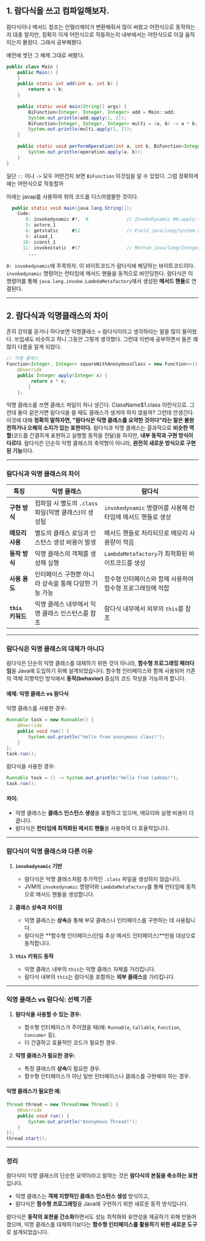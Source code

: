 
## 1. 람다식을 쓰고 컴파일해보자.

람다식이나 메서드 참조는 인텔리제이가 변환해줘서 많이 써왔고 어떤식으로 동작하는지 대충 알지만, 정확히 이게 어떤식으로 작동하는지 내부에서는 어떤식으로 이걸 움직이는지 몰랐다. 그래서 공부해봤다.

예전에 썻던 그 예제 그대로 써봤다.
```java
public class Main {  
    public Main() {  
    }  
    public static int add(int a, int b) {  
        return a + b;  
    }  
  
    public static void main(String[] args) {  
        BiFunction<Integer, Integer, Integer> add = Main::add;  
        System.out.println(add.apply(1, 2));  
        BiFunction<Integer, Integer, Integer> multi = (a, b) -> a * b;  
        System.out.println(multi.apply(1, 2));  
    }  
  
    public static void performOperation(int a, int b, BiFunction<Integer, Integer, Integer> operation) {  
        System.out.println(operation.apply(a, b));  
    }  
}
```
일단 `::` 이나 `->` 모두 어떤건지 보면 `BiFunction` 이것임을 알 수 있었다. 그럼 정확하게 얘는 어떤식으로 작동할까

아래는 javap를 사용하여 위의 코드를 디스어셈블한 것이다. 
```java
  public static void main(java.lang.String[]);
    Code:
       0: invokedynamic #7,  0              // InvokeDynamic #0:apply:()Ljava/util/function/BiFunction;
       5: astore_1
       6: getstatic     #11                 // Field java/lang/System.out:Ljava/io/PrintStream;
       9: aload_1
      10: iconst_1
      11: invokestatic  #17                 // Method java/lang/Integer.valueOf:(I)Ljava/lang/Integer;
		...
```
`0: invokedynamic`에 주목하자. 이 바이트코드가 람다식에 해당하는 바이트코드이다.  `invokedynamic` 명령어는 런타임에 메서드 핸들을 동적으로 바인딩한다. 람다식은 이 명령어를 통해 `java.lang.invoke.LambdaMetafactory`에서 생성된 **메서드 핸들**로 연결된다.


---

## 2. 람다식과 익명클래스의 차이
흔히 강의를 듣거나 하다보면 익명클래스 = 람다식이라고 생각하라는 말을 많이 들어왔다. 쓰임새도 비슷하고 하니 그동안 그렇게 생각했다. 그런데 이번에 공부하면서 둘은 꽤 많이 다름을 알게 되었다.

```java
// 익명 클래스 
Function<Integer, Integer> squareWithAnonymousClass = new Function<>() {   
	@Override     
	public Integer apply(Integer x) {
         return x * x;
	    }
    };
```

익명 클래스를 쓰면 클래스 파일이 하나 생긴다. ClassName$1.class 이런식으로. 그런데 둘이 같은거면 람다식을 쓸 때도 클래스가 생겨야 하지 않을까? 그런데 안생긴다. 이것에 대해  **정확히 말하자면, "람다식은 익명 클래스를 요약한 것이다"라는 말은 불완전하거나 오해의 소지가 있는 표현이다.** 람다식과 익명 클래스는 결과적으로 **비슷한 역할**(코드를 간결하게 표현하고 실행할 동작을 전달)을 하지만, **내부 동작과 구현 방식이 다르다**. 람다식은 단순히 익명 클래스의 축약형이 아니라, **완전히 새로운 방식으로 구현된 기능**이다.

---

### **람다식과 익명 클래스의 차이**

|**특징**|**익명 클래스**|**람다식**|
|---|---|---|
|**구현 방식**|컴파일 시 별도의 `.class` 파일(익명 클래스)이 생성됨|`invokedynamic` 명령어를 사용해 런타임에 메서드 핸들로 생성|
|**메모리 사용**|별도의 클래스 로딩과 인스턴스 생성 비용이 발생|메서드 핸들로 처리되므로 메모리 사용량이 적음|
|**동작 방식**|익명 클래스의 객체를 생성해 실행|`LambdaMetafactory`가 최적화된 바이트코드를 생성|
|**사용 용도**|인터페이스 구현뿐 아니라 상속을 통해 다양한 기능 가능|함수형 인터페이스와 함께 사용하여 함수형 프로그래밍에 적합|
|**`this` 키워드**|익명 클래스 내부에서 익명 클래스 인스턴스를 참조|람다식 내부에서 외부의 `this`를 참조|

---

### **람다식은 익명 클래스의 대체가 아니다**

람다식은 단순히 익명 클래스를 대체하기 위한 것이 아니라, **함수형 프로그래밍 패러다임**을 Java에 도입하기 위해 설계되었습니다. 함수형 인터페이스와 함께 사용되어 기존의 객체 지향적인 방식에서 **동작(behavior)** 중심의 코드 작성을 가능하게 합니다.

#### 예제: 익명 클래스 vs 람다식

익명 클래스를 사용한 경우:

```java
Runnable task = new Runnable() {
    @Override
    public void run() {
        System.out.println("Hello from anonymous class!");
    }
};
task.run();
```

람다식을 사용한 경우:

```java
Runnable task = () -> System.out.println("Hello from lambda!");
task.run();
```

#### 차이:

- 익명 클래스는 **클래스 인스턴스 생성**을 포함하고 있으며, 메모리와 실행 비용이 더 큽니다.
- 람다식은 **런타임에 최적화된 메서드 핸들**을 사용하여 더 효율적입니다.

---

### **람다식이 익명 클래스와 다른 이유**

1. **`invokedynamic` 기반**
    
    - 람다식은 익명 클래스처럼 추가적인 `.class` 파일을 생성하지 않습니다.
    - JVM의 `invokedynamic` 명령어와 `LambdaMetafactory`를 통해 런타임에 동적으로 메서드 핸들을 생성합니다.
2. **클래스 상속과 차이점**
    
    - 익명 클래스는 **상속**을 통해 부모 클래스나 인터페이스를 구현하는 데 사용됩니다.
    - 람다식은 **함수형 인터페이스(단일 추상 메서드 인터페이스)**만을 대상으로 동작합니다.
3. **`this` 키워드 동작**
    
    - 익명 클래스 내부의 `this`는 익명 클래스 자체를 가리킵니다.
    - 람다식 내부의 `this`는 람다식을 포함하는 **외부 클래스**를 가리킵니다.

---

### **익명 클래스 vs 람다식: 선택 기준**

1. **람다식을 사용할 수 있는 경우:**
    
    - 함수형 인터페이스가 주어졌을 때(예: `Runnable`, `Callable`, `Function`, `Consumer` 등).
    - 더 간결하고 효율적인 코드가 필요한 경우.
2. **익명 클래스가 필요한 경우:**
    
    - 특정 클래스의 **상속**이 필요한 경우.
    - 함수형 인터페이스가 아닌 일반 인터페이스나 클래스를 구현해야 하는 경우.

#### 익명 클래스가 필요한 예:

```java
Thread thread = new Thread(new Thread() {
    @Override
    public void run() {
        System.out.println("Anonymous Thread!");
    }
});
thread.start();
```

---

### **정리**

람다식이 익명 클래스의 단순한 요약이라고 말하는 것은 **람다식의 본질을 축소하는 표현**입니다.

- 익명 클래스는 **객체 지향적인 클래스 인스턴스 생성** 방식이고,
- 람다식은 **함수형 프로그래밍**을 Java에 구현하기 위한 새로운 동작 방식입니다.

람다식은 **동작의 표현을 간소화**하면서도 성능 최적화와 유연성을 제공하기 위해 만들어졌으며, 익명 클래스를 대체하기보다는 **함수형 인터페이스를 활용하기 위한 새로운 도구**로 설계되었습니다.
